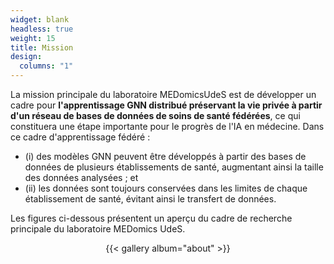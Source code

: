 ```yaml
---
widget: blank
headless: true
weight: 15
title: Mission
design:
  columns: "1"
---
```


La mission principale du laboratoire MEDomicsUdeS est de développer un cadre pour 
**l'apprentissage GNN distribué préservant la vie privée à partir d'un réseau de bases de données de soins de santé fédérées**, 
ce qui constituera une étape importante pour le progrès de l'IA en médecine. Dans ce cadre d'apprentissage fédéré : 
- (i) des modèles GNN peuvent être développés à partir des bases de données de plusieurs établissements de santé, augmentant ainsi la taille des données analysées ; et 
- (ii) les données sont toujours conservées dans les limites de chaque établissement de santé, évitant ainsi le transfert de données.

Les figures ci-dessous présentent un aperçu du cadre de recherche principale du laboratoire MEDomics UdeS.

<div style="text-align: center;">
  {{< gallery album="about" >}}
</div>
